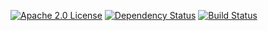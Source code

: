 <!--
[![Cookbook Version](https://img.shields.io/cookbook/v/replace_cookbook.svg)](https://supermarket.chef.io/cookbooks/replace_cookbook)
-->
[![Apache 2.0 License](https://img.shields.io/github/license/makenew/chef-cookbook.svg)](./LICENSE.txt)
[![Dependency Status](https://img.shields.io/gemnasium/makenew/chef-cookbook.svg)](https://gemnasium.com/makenew/chef-cookbook)
[![Build Status](https://img.shields.io/travis/makenew/chef-cookbook.svg)](https://travis-ci.org/makenew/chef-cookbook)
